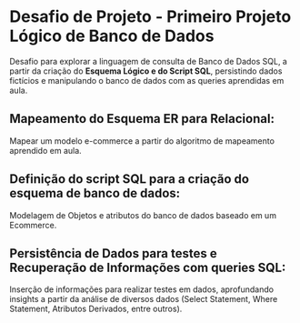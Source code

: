 # Desafio de Projeto - Primeiro Projeto Lógico de Banco de Dados
Desafio para explorar a linguagem de consulta de Banco de Dados SQL, a partir da criação do **Esquema Lógico e do Script SQL**, persistindo dados fictícios e manipulando o banco de dados com as queries aprendidas em aula.


## Mapeamento do Esquema ER para Relacional:
Mapear um modelo e-commerce a partir do algoritmo de mapeamento aprendido em aula.

## Definição do script SQL para a criação do esquema de banco de dados:
Modelagem de Objetos e atributos do banco de dados baseado em um Ecommerce.

## Persistência de Dados para testes e Recuperação de Informações com queries SQL:
Inserção de informações para realizar testes em dados, aprofundando insights a partir da análise de diversos dados (Select Statement, Where Statement, Atributos Derivados, entre outros).
